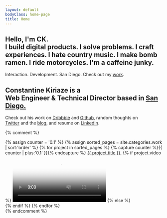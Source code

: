 ```yaml
---
layout: default
bodyClass: home-page
title: Home
---
```


<section class="hero full-height">
	<div class="container hero-blurb cd-intro random">
		<!-- 1st variation -->
 		<h1 class="cd-headline slide wow fadeIn" data-wow-delay=".6s">
			<span class="hello">Hello</span>, I'm CK.
			<br>
			<span class="cd-words-wrapper">
				<!-- <b class="is-visible">I make websites.</b>
				<b>I build solutions.</b> -->
				<b class="is-visible">I build digital products.</b>
				<b>I solve problems.</b>
				<b>I craft experiences.</b>
				<b>I hate country music.</b>
				<b>I make bomb ramen.</b>
				<b>I ride motorcycles.</b>
				<b>I'm a caffeine junky.</b>
			</span>
		</h1>
		<p class="lead wow fadeIn"><span>Interaction.</span> <span>Development.</span> <span>San Diego.</span> <span> Check out my <a href="/work">work</a>.</span></p>
	</div>
	<div class="container hero-blurb cd-intro random">
		<!-- 2nd variation -->
		<h1 class="wow fadeIn" data-wow-delay=".7s">
			Constantine Kiriaze is a <br>Web Engineer &amp; Technical Director based in <a href="javascript:;" class="highlight-text giflinks" data-src="http://media.giphy.com/media/YFCzJPNoDnMEo/giphy.gif">San Diego.</a>
		</h1>
		<p class="lead wow fadeIn" data-wow-delay="1.1s">
			Check out his work on <a href="http://dribbble.com/kiriaze">Dribbble</a> and <a href="http://github.com/kiriaze">Github</a>, random thoughts on <br><a href="http://twitter.com/kiriaze">Twitter</a> and the <a href="/blog">blog</a>, and resume on <a href="https://www.linkedin.com/in/constantinekiriaze">LinkedIn</a>.
		</p>
	</div>
</section>

{% comment %}
<!-- commenting out the old work page layout for now, using the home page style work title list above instead -->
<section class="work-title-list" data-midnight="dark-bg" data-scroll-target="work">
	<div class="container">
		{% assign counter = '0.1' %}
		{% assign sorted_pages = site.categories.work | sort:'order' %}
		{% for project in sorted_pages %}
			{% capture counter %}{{ counter | plus:'0.1' }}{% endcapture %}
			<a href="{{ project.url | prepend: site.baseurl }}" class="js-ajax-link {{ project.status }}" data-sr='enter left wait {{ counter }}s'>{{ project.title }}.</a>
			{% if project.video %}
				<video class="work-title-bg work-title-video" preload="auto" poster="{{ project.image }}" autoplay="" loop="" muted="">
					<source src="{{ project.video }}" type="video/mp4">
				</video>
			{% else %}
				<div class="work-title-bg" style="background-image:url({{ project.image }})"></div>
			{% endif %}
		{% endfor %}
	</div>
</section>
{% endcomment %}
